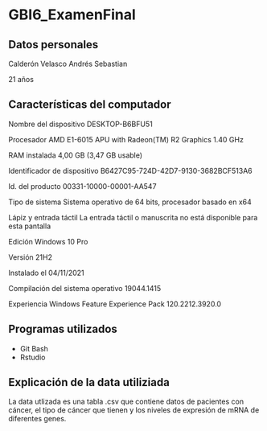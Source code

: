 # GBI6_ExamenFinal

## Datos personales ##
Calderón Velasco Andrés Sebastian

21 años

## Características del computador ##
Nombre del dispositivo	DESKTOP-B6BFU51

Procesador	AMD E1-6015 APU with Radeon(TM) R2 Graphics       1.40 GHz

RAM instalada	4,00 GB (3,47 GB usable)

Identificador de dispositivo	B6427C95-724D-42D7-9130-3682BCF513A6

Id. del producto	00331-10000-00001-AA547

Tipo de sistema	Sistema operativo de 64 bits, procesador basado en x64

Lápiz y entrada táctil	La entrada táctil o manuscrita no está disponible para esta pantalla

Edición	Windows 10 Pro

Versión	21H2

Instalado el	‎04/‎11/‎2021

Compilación del sistema operativo	19044.1415

Experiencia	Windows Feature Experience Pack 120.2212.3920.0


## Programas utilizados ##
- Git Bash
- Rstudio
## Explicación de la data utiliziada ##
La data utlizada es una tabla .csv que contiene datos de pacientes con cáncer, el tipo de cáncer que tienen y los niveles de expresión de mRNA de diferentes genes.
